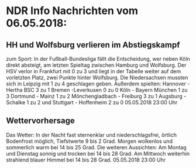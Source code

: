 # NDR Info Nachrichten vom 06.05.2018:


## HH und Wolfsburg verlieren im Abstiegskampf
zum Sport: In der Fußball-Bundesliga fällt die Entscheidung, wer neben Köln direkt absteigt, am letzten Spieltag zwischen Hamburg und Wolfsburg. Der HSV verlor in Frankfurt mit 0 zu 3 und liegt in der Tabelle weiter auf dem vorletzten Platz, zwei Punkte hinter Wolfsburg. Die Niedersachsen mussten sich in Leipzig mit 1 zu 4 geschlagen geben. Außerdem spielten:
Hannover - Hertha BSC			3 zu 1
Bremen -Leverkusen			0 zu 0
Köln - Bayern München 			1 zu 3
Dortmund - Mainz 				1 zu 2
Mönchengladbach - Freiburg		3 zu 1
Augsburg - Schalke				1 zu 2
und
Stuttgart - Hoffenheim 			2 zu 0 05.05.2018 23:00 Uhr 

## Wettervorhersage
Das Wetter: In der Nacht fast sternenklar und niederschlagsfrei, örtlich Bodenfrost möglich, Tiefstwerte 9 bis 2 Grad. Morgen wolkenlos und sommerlich warm bei 14 bis 25 Grad. Die weiteren Aussichten: Am Montag und Dienstag sonnig und trocken bei 14 bis 28 Grad. Am Mittwoch weiterhin strahlend blauer Himmel bei 14 bis 28 Grad. 05.05.2018 23:00 Uhr 
